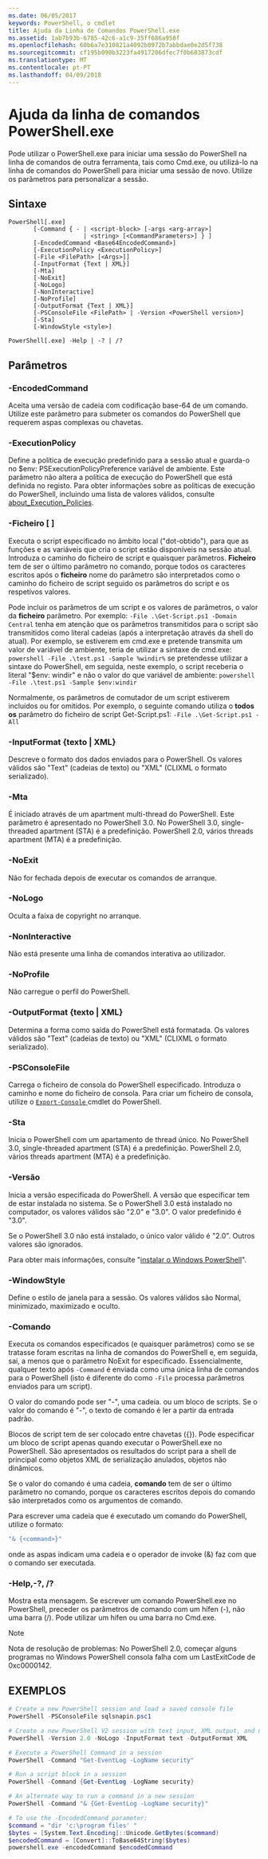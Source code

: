 ```yaml
---
ms.date: 06/05/2017
keywords: PowerShell, o cmdlet
title: Ajuda da Linha de Comandos PowerShell.exe
ms.assetid: 1ab7b93b-6785-42c6-a1c9-35ff686a958f
ms.openlocfilehash: 60b6a7e310821a4092b0972b7abbdae0e2d5f738
ms.sourcegitcommit: cf195b090b3223fa4917206dfec7f0b603873cdf
ms.translationtype: MT
ms.contentlocale: pt-PT
ms.lasthandoff: 04/09/2018
---
```

# <a name="powershellexe-command-line-help"></a>Ajuda da linha de comandos PowerShell.exe

Pode utilizar o PowerShell.exe para iniciar uma sessão do PowerShell na linha de comandos de outra ferramenta, tais como Cmd.exe, ou utilizá-lo na linha de comandos do PowerShell para iniciar uma sessão de novo. Utilize os parâmetros para personalizar a sessão.

## <a name="syntax"></a>Sintaxe

```syntax
PowerShell[.exe]
       [-Command { - | <script-block> [-args <arg-array>]
                     | <string> [<CommandParameters>] } ]
       [-EncodedCommand <Base64EncodedCommand>]
       [-ExecutionPolicy <ExecutionPolicy>]
       [-File <FilePath> [<Args>]]
       [-InputFormat {Text | XML}]
       [-Mta]
       [-NoExit]
       [-NoLogo]
       [-NonInteractive]
       [-NoProfile]
       [-OutputFormat {Text | XML}]
       [-PSConsoleFile <FilePath> | -Version <PowerShell version>]
       [-Sta]
       [-WindowStyle <style>]

PowerShell[.exe] -Help | -? | /?
```

## <a name="parameters"></a>Parâmetros

### <a name="-encodedcommand-base64encodedcommand"></a>-EncodedCommand <Base64EncodedCommand>

Aceita uma versão de cadeia com codificação base-64 de um comando. Utilize este parâmetro para submeter os comandos do PowerShell que requerem aspas complexas ou chavetas.

### <a name="-executionpolicy-executionpolicy"></a>-ExecutionPolicy <ExecutionPolicy>

Define a política de execução predefinido para a sessão atual e guarda-o no $env: PSExecutionPolicyPreference variável de ambiente. Este parâmetro não altera a política de execução do PowerShell que está definida no registo. Para obter informações sobre as políticas de execução do PowerShell, incluindo uma lista de valores válidos, consulte [about_Execution_Policies](/powershell/module/microsoft.powershell.core/about/about_execution_policies).

### <a name="-file-filepath-parameters"></a>-Ficheiro <FilePath> \[ <Parameters>]

Executa o script especificado no âmbito local ("dot-obtido"), para que as funções e as variáveis que cria o script estão disponíveis na sessão atual. Introduza o caminho do ficheiro de script e quaisquer parâmetros. **Ficheiro** tem de ser o último parâmetro no comando, porque todos os caracteres escritos após o **ficheiro** nome do parâmetro são interpretados como o caminho do ficheiro de script seguido os parâmetros do script e os respetivos valores.

Pode incluir os parâmetros de um script e os valores de parâmetros, o valor da **ficheiro** parâmetro. Por exemplo: `-File .\Get-Script.ps1 -Domain Central` tenha em atenção que os parâmetros transmitidos para o script são transmitidos como literal cadeias (após a interpretação através da shell do atual).
Por exemplo, se estiverem em cmd.exe e pretende transmita um valor de variável de ambiente, teria de utilizar a sintaxe de cmd.exe: `powershell -File .\test.ps1 -Sample %windir%` se pretendesse utilizar a sintaxe do PowerShell, em seguida, neste exemplo, o script receberia o literal "$env: windir" e não o valor do que variável de ambiente: `powershell -File .\test.ps1 -Sample $env:windir`

Normalmente, os parâmetros de comutador de um script estiverem incluídos ou for omitidos. Por exemplo, o seguinte comando utiliza o **todos os** parâmetro do ficheiro de script Get-Script.ps1: `-File .\Get-Script.ps1 -All`

### <a name="-inputformat-text--xml"></a>\-InputFormat {texto | XML}

Descreve o formato dos dados enviados para o PowerShell. Os valores válidos são "Text" (cadeias de texto) ou "XML" (CLIXML o formato serializado).

### <a name="-mta"></a>-Mta

É iniciado através de um apartment multi-thread do PowerShell. Este parâmetro é apresentado no PowerShell 3.0. No PowerShell 3.0, single-threaded apartment (STA) é a predefinição. PowerShell 2.0, vários threads apartment (MTA) é a predefinição.

### <a name="-noexit"></a>-NoExit

Não for fechada depois de executar os comandos de arranque.

### <a name="-nologo"></a>-NoLogo

Oculta a faixa de copyright no arranque.

### <a name="-noninteractive"></a>-NonInteractive

Não está presente uma linha de comandos interativa ao utilizador.

### <a name="-noprofile"></a>-NoProfile

Não carregue o perfil do PowerShell.

### <a name="-outputformat-text--xml"></a>-OutputFormat {texto | XML}

Determina a forma como saída do PowerShell está formatada. Os valores válidos são "Text" (cadeias de texto) ou "XML" (CLIXML o formato serializado).

### <a name="-psconsolefile-filepath"></a>-PSConsoleFile <FilePath>

Carrega o ficheiro de consola do PowerShell especificado. Introduza o caminho e nome do ficheiro de consola. Para criar um ficheiro de consola, utilize o [ `Export-Console` ](/powershell/module/Microsoft.PowerShell.Core/Export-Console) cmdlet do PowerShell.

### <a name="-sta"></a>-Sta

Inicia o PowerShell com um apartamento de thread único. No PowerShell 3.0, single-threaded apartment (STA) é a predefinição. PowerShell 2.0, vários threads apartment (MTA) é a predefinição.

### <a name="-version-powershell-version"></a>-Versão <PowerShell Version>

Inicia a versão especificada do PowerShell. A versão que especificar tem de estar instalada no sistema. Se o PowerShell 3.0 está instalado no computador, os valores válidos são "2.0" e "3.0". O valor predefinido é "3.0".

Se o PowerShell 3.0 não está instalado, o único valor válido é "2.0". Outros valores são ignorados.

Para obter mais informações, consulte "[instalar o Windows PowerShell](../../setup/installing-windows-powershell.md)".

### <a name="-windowstyle-window-style"></a>-WindowStyle <Window style>

Define o estilo de janela para a sessão. Os valores válidos são Normal, minimizado, maximizado e oculto.

### <a name="-command"></a>-Comando

Executa os comandos especificados (e quaisquer parâmetros) como se se tratasse foram escritas na linha de comandos do PowerShell e, em seguida, sai, a menos que o parâmetro NoExit for especificado.
Essencialmente, qualquer texto após `-Command` é enviada como uma única linha de comandos para o PowerShell (isto é diferente do como `-File` processa parâmetros enviados para um script).

O valor do comando pode ser "-", uma cadeia. ou um bloco de scripts. Se o valor do comando é "-", o texto de comando é ler a partir da entrada padrão.

Blocos de script tem de ser colocado entre chavetas ({}). Pode especificar um bloco de script apenas quando executar o PowerShell.exe no PowerShell. São apresentados os resultados do script para a shell de principal como objetos XML de serialização anulados, objetos não dinâmicos.

Se o valor do comando é uma cadeia, **comando** tem de ser o último parâmetro no comando, porque os caracteres escritos depois do comando são interpretados como os argumentos de comando.

Para escrever uma cadeia que é executado um comando do PowerShell, utilize o formato:

```powershell
"& {<command>}"
```

onde as aspas indicam uma cadeia e o operador de invoke (&) faz com que o comando ser executada.

### <a name="-help---"></a>-Help,-?, /?

Mostra esta mensagem. Se escrever um comando PowerShell.exe no PowerShell, preceder os parâmetros de comando com um hífen (-), não uma barra (/). Pode utilizar um hífen ou uma barra no Cmd.exe.

> [!NOTE]
> Nota de resolução de problemas: No PowerShell 2.0, começar alguns programas no Windows PowerShell consola falha com um LastExitCode de 0xc0000142.

## <a name="examples"></a>EXEMPLOS

```powershell
# Create a new PowerShell session and load a saved console file
PowerShell -PSConsoleFile sqlsnapin.psc1

# Create a new PowerShell V2 session with text input, XML output, and no logo
PowerShell -Version 2.0 -NoLogo -InputFormat text -OutputFormat XML

# Execute a PowerShell Command in a session
PowerShell -Command "Get-EventLog -LogName security"

# Run a script block in a session
PowerShell -Command {Get-EventLog -LogName security}

# An alternate way to run a command in a new session
PowerShell -Command "& {Get-EventLog -LogName security}"

# To use the -EncodedCommand parameter:
$command = "dir 'c:\program files' "
$bytes = [System.Text.Encoding]::Unicode.GetBytes($command)
$encodedCommand = [Convert]::ToBase64String($bytes)
powershell.exe -encodedCommand $encodedCommand
```